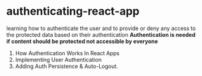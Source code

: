 # authenticating-react-app
learning how to authenticate the user and to provide or deny any access to the protected data based on their authentication
**Authentication is needed if content should be protected not accessible by everyone**
1. How Authentication Works In React Apps
2. Implementing User Authentication
3. Adding Auth Persistence & Auto-Logout.
